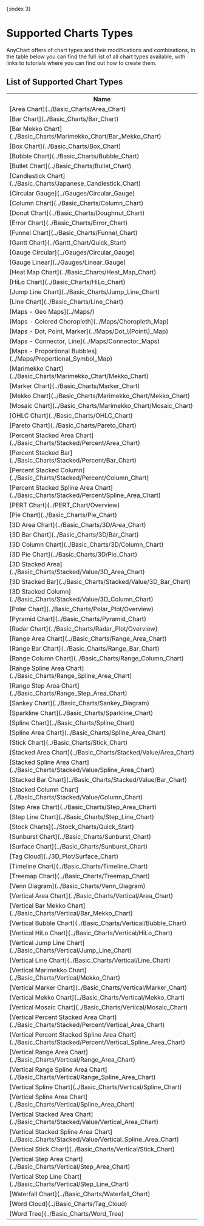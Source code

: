 {:index 3}
# Supported Charts Types

AnyChart offers of chart types and their modifications and combinations, 
in the table below you can find the full list of all chart types available, 
with links to tutorials where you can find out how to create them.
    
## List of Supported Chart Types

<table>
<tr><th>Name</th></tr>
<tr><td>[Area Chart](../Basic_Charts/Area_Chart)</td></tr>
<tr><td>[Bar Chart](../Basic_Charts/Bar_Chart)</td></tr>
<tr><td>[Bar Mekko Chart](../Basic_Charts/Marimekko_Chart/Bar_Mekko_Chart)</td></tr>
<tr><td>[Box Chart](../Basic_Charts/Box_Chart)</td></tr>
<tr><td>[Bubble Chart](../Basic_Charts/Bubble_Chart)</td></tr>
<tr><td>[Bullet Chart](../Basic_Charts/Bullet_Chart)</td></tr>
<tr><td>[Candlestick Chart](../Basic_Charts/Japanese_Candlestick_Chart)</td></tr>
<tr><td>[Circular Gauge](../Gauges/Circular_Gauge)</td></tr>
<tr><td>[Column Chart](../Basic_Charts/Column_Chart)</td></tr>
<tr><td>[Donut Chart](../Basic_Charts/Doughnut_Chart)</td></tr>
<tr><td>[Error Chart](../Basic_Charts/Error_Chart)</td></tr>
<tr><td>[Funnel Chart](../Basic_Charts/Funnel_Chart)</td></tr>
<tr><td>[Gantt Chart](../Gantt_Chart/Quick_Start)</td></tr>
<tr><td>[Gauge Circular](../Gauges/Circular_Gauge)</td></tr>
<tr><td>[Gauge Linear](../Gauges/Linear_Gauge)</td></tr>
<tr><td>[Heat Map Chart](../Basic_Charts/Heat_Map_Chart)</td></tr>
<tr><td>[HiLo Chart](../Basic_Charts/HiLo_Chart)</td></tr>
<tr><td>[Jump Line Chart](../Basic_Charts/Jump_Line_Chart)</td></tr>
<tr><td>[Line Chart](../Basic_Charts/Line_Chart)</td></tr>
<tr><td>[Maps - Geo Maps](../Maps/)</td></tr>
<tr><td>[Maps - Colored Choropleth](../Maps/Choropleth_Map)</td></tr>
<tr><td>[Maps - Dot, Point, Marker](../Maps/Dot_\(Point\)_Map)</td></tr>
<tr><td>[Maps - Connector, Line](../Maps/Connector_Maps)</td></tr>
<tr><td>[Maps - Proportional Bubbles](../Maps/Proportional_Symbol_Map)</td></tr>
<tr><td>[Marimekko Chart](../Basic_Charts/Marimekko_Chart/Mekko_Chart)</td></tr>
<tr><td>[Marker Chart](../Basic_Charts/Marker_Chart)</td></tr>
<tr><td>[Mekko Chart](../Basic_Charts/Marimekko_Chart/Mekko_Chart)</td></tr>
<tr><td>[Mosaic Chart](../Basic_Charts/Marimekko_Chart/Mosaic_Chart)</td></tr>
<tr><td>[OHLC Chart](../Basic_Charts/OHLC_Chart)</td></tr>
<tr><td>[Pareto Chart](../Basic_Charts/Pareto_Chart)</td></tr>
<tr><td>[Percent Stacked Area Chart](../Basic_Charts/Stacked/Percent/Area_Chart)</td></tr>
<tr><td>[Percent Stacked Bar](../Basic_Charts/Stacked/Percent/Bar_Chart)</td></tr>
<tr><td>[Percent Stacked Column](../Basic_Charts/Stacked/Percent/Column_Chart)</td></tr>
<tr><td>[Percent Stacked Spline Area Chart](../Basic_Charts/Stacked/Percent/Spline_Area_Chart)</td></tr>
<tr><td>[PERT Chart](../PERT_Chart/Overview)</td></tr>
<tr><td>[Pie Chart](../Basic_Charts/Pie_Chart)</td></tr>
<tr><td>[3D Area Chart](../Basic_Charts/3D/Area_Chart)</td></tr>
<tr><td>[3D Bar Chart](../Basic_Charts/3D/Bar_Chart)</td></tr>
<tr><td>[3D Column Chart](../Basic_Charts/3D/Column_Chart)</td></tr>
<tr><td>[3D Pie Chart](../Basic_Charts/3D/Pie_Chart)</td></tr>
<tr><td>[3D Stacked Area](../Basic_Charts/Stacked/Value/3D_Area_Chart)</td></tr>
<tr><td>[3D Stacked Bar](../Basic_Charts/Stacked/Value/3D_Bar_Chart)</td></tr>
<tr><td>[3D Stacked Column](../Basic_Charts/Stacked/Value/3D_Column_Chart)</td></tr>
<tr><td>[Polar Chart](../Basic_Charts/Polar_Plot/Overview)</td></tr>
<tr><td>[Pyramid Chart](../Basic_Charts/Pyramid_Chart)</td></tr>
<tr><td>[Radar Chart](../Basic_Charts/Radar_Plot/Overview)</td></tr>
<tr><td>[Range Area Chart](../Basic_Charts/Range_Area_Chart)</td></tr>
<tr><td>[Range Bar Chart](../Basic_Charts/Range_Bar_Chart)</td></tr>
<tr><td>[Range Column Chart](../Basic_Charts/Range_Column_Chart)</td></tr>
<tr><td>[Range Spline Area Chart](../Basic_Charts/Range_Spline_Area_Chart)</td></tr>
<tr><td>[Range Step Area Chart](../Basic_Charts/Range_Step_Area_Chart)</td></tr>
<tr><td>[Sankey Chart](../Basic_Charts/Sankey_Diagram)</td></tr>
<tr><td>[Sparkline Chart](../Basic_Charts/Sparkline_Chart)</td></tr>
<tr><td>[Spline Chart](../Basic_Charts/Spline_Chart)</td></tr>
<tr><td>[Spline Area Chart](../Basic_Charts/Spline_Area_Chart)</td></tr> 
<tr><td>[Stick Chart](../Basic_Charts/Stick_Chart)</td></tr>
<tr><td>[Stacked Area Chart](../Basic_Charts/Stacked/Value/Area_Chart)</td></tr>
<tr><td>[Stacked Spline Area Chart](../Basic_Charts/Stacked/Value/Spline_Area_Chart)</td></tr>
<tr><td>[Stacked Bar Chart](../Basic_Charts/Stacked/Value/Bar_Chart)</td></tr>
<tr><td>[Stacked Column Chart](../Basic_Charts/Stacked/Value/Column_Chart)</td></tr>
<tr><td>[Step Area Chart](../Basic_Charts/Step_Area_Chart)</td></tr> 
<tr><td>[Step Line Chart](../Basic_Charts/Step_Line_Chart)</td></tr>
<tr><td>[Stock Charts](../Stock_Charts/Quick_Start)</td></tr>
<tr><td>[Sunburst Chart](../Basic_Charts/Sunburst_Chart)</td></tr>
<tr><td>[Surface Chart](../Basic_Charts/Sunburst_Chart)</td></tr>
<tr><td>[Tag Cloud](../3D_Plot/Surface_Chart)</td></tr>
<tr><td>[Timeline Chart](../Basic_Charts/Timeline_Chart)</td></tr>
<tr><td>[Treemap Chart](../Basic_Charts/Treemap_Chart)</td></tr>
<tr><td>[Venn Diagram](../Basic_Charts/Venn_Diagram)</td></tr>
<tr><td>[Vertical Area Chart](../Basic_Charts/Vertical/Area_Chart)</td></tr>
<tr><td>[Vertical Bar Mekko Chart](../Basic_Charts/Vertical/Bar_Mekko_Chart)</td></tr>
<tr><td>[Vertical Bubble Chart](../Basic_Charts/Vertical/Bubble_Chart)</td></tr>
<tr><td>[Vertical HiLo Chart](../Basic_Charts/Vertical/HiLo_Chart)</td></tr>
<tr><td>[Vertical Jump Line Chart](../Basic_Charts/Vertical/Jump_Line_Chart)</td></tr>
<tr><td>[Vertical Line Chart](../Basic_Charts/Vertical/Line_Chart)</td></tr>
<tr><td>[Vertical Marimekko Chart](../Basic_Charts/Vertical/Mekko_Chart)</td></tr>
<tr><td>[Vertical Marker Chart](../Basic_Charts/Vertical/Marker_Chart)</td></tr>
<tr><td>[Vertical Mekko Chart](../Basic_Charts/Vertical/Mekko_Chart)</td></tr>
<tr><td>[Vertical Mosaic Chart](../Basic_Charts/Vertical/Mosaic_Chart)</td></tr>
<tr><td>[Vertical Percent Stacked Area Chart](../Basic_Charts/Stacked/Percent/Vertical_Area_Chart)</td></tr>
<tr><td>[Vertical Percent Stacked Spline Area Chart](../Basic_Charts/Stacked/Percent/Vertical_Spline_Area_Chart)</td></tr>
<tr><td>[Vertical Range Area Chart](../Basic_Charts/Vertical/Range_Area_Chart)</td></tr>
<tr><td>[Vertical Range Spline Area Chart](../Basic_Charts/Vertical/Range_Spline_Area_Chart)</td></tr>
<tr><td>[Vertical Spline Chart](../Basic_Charts/Vertical/Spline_Chart)</td></tr>
<tr><td>[Vertical Spline Area Chart](../Basic_Charts/Vertical/Spline_Area_Chart)</td></tr> 
<tr><td>[Vertical Stacked Area Chart](../Basic_Charts/Stacked/Value/Vertical_Area_Chart)</td></tr>
<tr><td>[Vertical Stacked Spline Area Chart](../Basic_Charts/Stacked/Value/Vertical_Spline_Area_Chart)</td></tr>
<tr><td>[Vertical Stick Chart](../Basic_Charts/Vertical/Stick_Chart)</td></tr>
<tr><td>[Vertical Step Area Chart](../Basic_Charts/Vertical/Step_Area_Chart)</td></tr> 
<tr><td>[Vertical Step Line Chart](../Basic_Charts/Vertical/Step_Line_Chart)</td></tr>
<tr><td>[Waterfall Chart](../Basic_Charts/Waterfall_Chart)</td></tr>
<tr><td>[Word Cloud](../Basic_Charts/Tag_Cloud)</td></tr>
<tr><td>[Word Tree](../Basic_Charts/Word_Tree)</td></tr>
</table>
